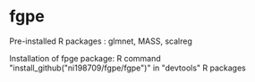 # fgpe

Pre-installed R packages :  glmnet, MASS, scalreg

Installation of fpge package: R command "install_github("ni198709/fgpe/fgpe")" in "devtools" R packages
